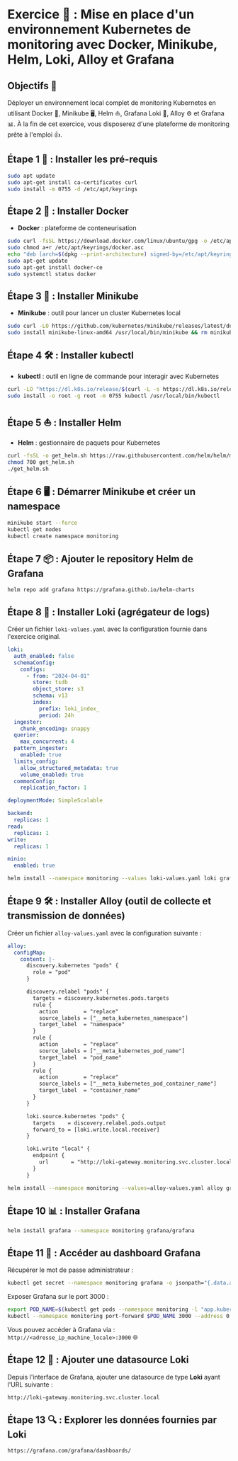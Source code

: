 # Exercice 🚀 : Mise en place d'un environnement Kubernetes de monitoring avec Docker, Minikube, Helm, Loki, Alloy et Grafana

## Objectifs 🎯

Déployer un environnement local complet de monitoring Kubernetes en utilisant Docker 🐳, Minikube 🖥️, Helm ⛵, Grafana Loki 📜, Alloy ⚙️ et Grafana 📊. À la fin de cet exercice, vous disposerez d'une plateforme de monitoring prête à l'emploi 👍.

## Étape 1 🔧 : Installer les pré-requis

```bash
sudo apt update
sudo apt-get install ca-certificates curl
sudo install -m 0755 -d /etc/apt/keyrings
```

## Étape 2 🐳 : Installer Docker

- **Docker** : plateforme de conteneurisation

```bash
sudo curl -fsSL https://download.docker.com/linux/ubuntu/gpg -o /etc/apt/keyrings/docker.asc
sudo chmod a+r /etc/apt/keyrings/docker.asc
echo "deb [arch=$(dpkg --print-architecture) signed-by=/etc/apt/keyrings/docker.asc] https://download.docker.com/linux/ubuntu $(. /etc/os-release && echo "${UBUNTU_CODENAME:-$VERSION_CODENAME}") stable" | sudo tee /etc/apt/sources.list.d/docker.list > /dev/null
sudo apt-get update
sudo apt-get install docker-ce
sudo systemctl status docker
```

## Étape 3 🚀 : Installer Minikube

- **Minikube** : outil pour lancer un cluster Kubernetes local

```bash
sudo curl -LO https://github.com/kubernetes/minikube/releases/latest/download/minikube-linux-amd64
sudo install minikube-linux-amd64 /usr/local/bin/minikube && rm minikube-linux-amd64
```

## Étape 4 🛠️ : Installer kubectl

- **kubectl** : outil en ligne de commande pour interagir avec Kubernetes

```bash
curl -LO "https://dl.k8s.io/release/$(curl -L -s https://dl.k8s.io/release/stable.txt)/bin/linux/amd64/kubectl"
sudo install -o root -g root -m 0755 kubectl /usr/local/bin/kubectl
```

## Étape 5 ⛵ : Installer Helm

- **Helm** : gestionnaire de paquets pour Kubernetes

```bash
curl -fsSL -o get_helm.sh https://raw.githubusercontent.com/helm/helm/main/scripts/get-helm-3
chmod 700 get_helm.sh
./get_helm.sh
```

## Étape 6 🖥️ : Démarrer Minikube et créer un namespace

```bash
minikube start --force
kubectl get nodes
kubectl create namespace monitoring
```

## Étape 7 📦 : Ajouter le repository Helm de Grafana

```bash
helm repo add grafana https://grafana.github.io/helm-charts
```

## Étape 8 📜 : Installer Loki (agrégateur de logs)

Créer un fichier `loki-values.yaml` avec la configuration fournie dans l'exercice original.

```yaml
loki:
  auth_enabled: false
  schemaConfig:
    configs:
      - from: "2024-04-01"
        store: tsdb
        object_store: s3
        schema: v13
        index:
          prefix: loki_index_
          period: 24h
  ingester:
    chunk_encoding: snappy
  querier:
    max_concurrent: 4
  pattern_ingester:
    enabled: true
  limits_config:
    allow_structured_metadata: true
    volume_enabled: true
  commonConfig:
    replication_factor: 1

deploymentMode: SimpleScalable

backend:
  replicas: 1
read:
  replicas: 1
write:
  replicas: 1

minio:
  enabled: true
```

```bash
helm install --namespace monitoring --values loki-values.yaml loki grafana/loki
```

## Étape 9 🛠️ : Installer Alloy (outil de collecte et transmission de données)

Créer un fichier `alloy-values.yaml` avec la configuration suivante :

```yaml
alloy:
  configMap:
    content: |-
      discovery.kubernetes "pods" {
        role = "pod"
      }

      discovery.relabel "pods" {
        targets = discovery.kubernetes.pods.targets
        rule {
          action        = "replace"
          source_labels = ["__meta_kubernetes_namespace"]
          target_label  = "namespace"
        }
        rule {
          action        = "replace"
          source_labels = ["__meta_kubernetes_pod_name"]
          target_label  = "pod_name"
        }
        rule {
          action        = "replace"
          source_labels = ["__meta_kubernetes_pod_container_name"]
          target_label  = "container_name"
        }
      }

      loki.source.kubernetes "pods" {
        targets    = discovery.relabel.pods.output
        forward_to = [loki.write.local.receiver]
      }

      loki.write "local" {
        endpoint {
          url       = "http://loki-gateway.monitoring.svc.cluster.local/loki/api/v1/push"
        }
      }
```

```bash
helm install --namespace monitoring --values=alloy-values.yaml alloy grafana/alloy
```

## Étape 10 📊 : Installer Grafana

```bash
helm install grafana --namespace monitoring grafana/grafana
```

## Étape 11 🔑 : Accéder au dashboard Grafana

Récupérer le mot de passe administrateur :

```bash
kubectl get secret --namespace monitoring grafana -o jsonpath="{.data.admin-password}" | base64 --decode ; echo
```

Exposer Grafana sur le port 3000 :

```bash
export POD_NAME=$(kubectl get pods --namespace monitoring -l "app.kubernetes.io/name=grafana,app.kubernetes.io/instance=grafana" -o jsonpath="{.items[0].metadata.name}")
kubectl --namespace monitoring port-forward $POD_NAME 3000 --address 0.0.0.0
```

Vous pouvez accéder à Grafana via : `http://<adresse_ip_machine_locale>:3000` 🌐

## Étape 12 🔗 : Ajouter une datasource Loki

Depuis l'interface de Grafana, ajouter une datasource de type **Loki** ayant l'URL suivante :

```text
http://loki-gateway.monitoring.svc.cluster.local
```

## Étape 13 🔍 : Explorer les données fournies par Loki

```text
https://grafana.com/grafana/dashboards/
```